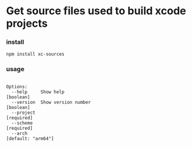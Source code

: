 # Get source files used to build xcode projects

### install
`npm install xc-sources`

### usage
```Usage: xc-sources --project [project] --scheme [scheme] --arch [arch]

Options:
  --help     Show help                                                 [boolean]
  --version  Show version number                                       [boolean]
  --project                                                           [required]
  --scheme                                                            [required]
  --arch                                                      [default: "arm64"]
  ```
